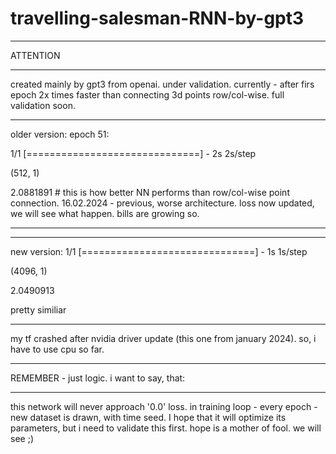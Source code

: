 # travelling-salesman-RNN-by-gpt3

***
ATTENTION
***
created mainly by gpt3 from openai. under validation. currently - after firs epoch 2x times faster than connecting 3d points row/col-wise.
full validation soon.
***
older version:
epoch 51:

1/1 [==============================] - 2s 2s/step

(512, 1)

2.0881891 # this is how better NN performs than row/col-wise point connection. 16.02.2024 - previous, worse architecture. loss now updated, we will see what happen. bills are growing so.
***
***
new version:
1/1 [==============================] - 1s 1s/step

(4096, 1)

2.0490913

pretty similiar
***
my tf crashed after nvidia driver update (this one from january 2024). so, i have to use cpu so far.

***
REMEMBER - just logic. i want to say, that:
***

this network will never approach '0.0' loss. in training loop - every epoch - new dataset is drawn, with time seed. I hope that it will optimize its parameters, but i need to validate this first. hope is a mother of fool. we will see ;)
